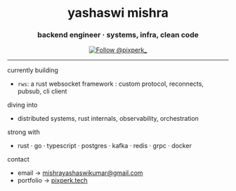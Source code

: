 <h1 align="center">yashaswi mishra</h1>
<h3 align="center">backend engineer · systems, infra, clean code</h3>

<p align="center">
  <a href="https://twitter.com/pixperk_" target="_blank">
    <img src="https://img.shields.io/twitter/follow/pixperk_?logo=twitter&style=for-the-badge" alt="Follow @pixperk_" />
  </a>
</p>

---

currently building  
- `rws`: a rust websocket framework : custom protocol, reconnects, pubsub, cli client

diving into  
- distributed systems, rust internals, observability, orchestration

strong with  
- rust · go · typescript · postgres · kafka · redis · grpc · docker

contact  
- email → mishrayashaswikumar@gmail.com  
- portfolio → [pixperk.tech](https://www.pixperk.tech)
